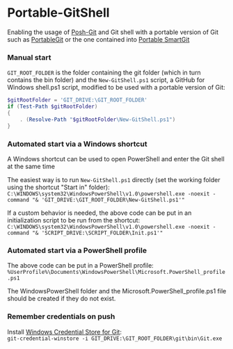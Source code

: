 # Portable-GitShell
Enabling the usage of [Posh-Git](http://github.com/dahlbyk/posh-git) and Git shell with a portable version of Git such as [PortableGit](http://github.com/msysgit/msysgit/releases) or the one contained into [Portable SmartGit](http://www.syntevo.com/smartgit/download)

### Manual start
`GIT_ROOT_FOLDER` is the folder containing the git folder (which in turn contains the bin folder) and the `New-GitShell.ps1` script, a GitHub for Windows shell.ps1 script, modified to be used with a portable version of Git:
```powershell
$gitRootFolder = 'GIT_DRIVE:\GIT_ROOT_FOLDER'
if (Test-Path $gitRootFolder)
{
    . (Resolve-Path "$gitRootFolder\New-GitShell.ps1")
}
```

### Automated start via a Windows shortcut
A Windows shortcut can be used to open PowerShell and enter the Git shell at the same time

The easiest way is to run `New-GitShell.ps1` directly (set the working folder using the shortcut "Start in" folder):
`C:\WINDOWS\system32\WindowsPowerShell\v1.0\powershell.exe -noexit -command "& 'GIT_DRIVE:\GIT_ROOT_FOLDER\New-GitShell.ps1'"`

If a custom behavior is needed, the above code can be put in an initialization script to be run from the shortcut:  
`C:\WINDOWS\system32\WindowsPowerShell\v1.0\powershell.exe -noexit -command "& 'SCRIPT_DRIVE:\SCRIPT_FOLDER\Init.ps1'"`

### Automated start via a PowerShell profile
The above code can be put in a PowerShell profile:  
`%UserProfile%\Documents\WindowsPowerShell\Microsoft.PowerShell_profile.ps1`

The WindowsPowerShell folder and the Microsoft.PowerShell_profile.ps1 file should be created if they do not exist.

### Remember credentials on push
Install [Windows Credential Store for Git](http://gitcredentialstore.codeplex.com):  
`git-credential-winstore -i GIT_DRIVE:\GIT_ROOT_FOLDER\git\bin\Git.exe`
